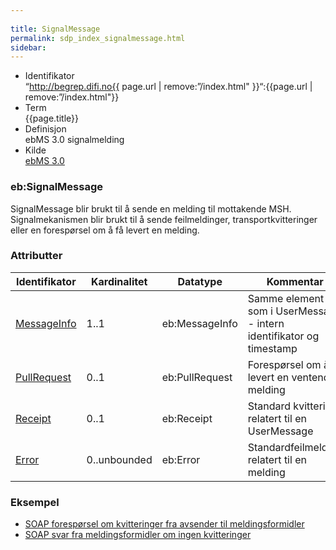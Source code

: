 ```yaml
---
 
title: SignalMessage  
permalink: sdp_index_signalmessage.html
sidebar:
---
```


  - Identifikator  
    “http://begrep.difi.no{{ page.url | remove:”/index.html"
    }}“:{{page.url | remove:”/index.html"}}
  - Term  
    {{page.title}}
  - Definisjon  
    ebMS 3.0 signalmelding
  - Kilde  
    [ebMS 3.0](http://docs.oasis-open.org/ebxml-msg/ebms/v3.0/core/os/ebms_core-3.0-spec-os.html)

### eb:SignalMessage

SignalMessage blir brukt til å sende en melding til mottakende MSH.
Signalmekanismen blir brukt til å sende feilmeldinger,
transportkvitteringer eller en forespørsel om å få levert en melding.

### Attributter

| Identifikator | Kardinalitet | Datatype | Kommentar |
| --- | --- | --- | --- |
| [MessageInfo](../UserMessage/MessageInfo.md) | 1..1 | eb:MessageInfo | Samme element som i UserMessage - intern identifikator og timestamp |
| [PullRequest](PullRequest.md) | 0..1 | eb:PullRequest | Forespørsel om å få levert en ventende melding |
| [Receipt](Receipt.md) | 0..1 | eb:Receipt | Standard kvittering relatert til en UserMessage |
| [Error](Error.md) | 0..unbounded | eb:Error | Standardfeilmelding relatert til en melding |

### Eksempel

  - [SOAP forespørsel om kvitteringer fra avsender til
    meldingsformidler](../../eksempler/soap/5_request_forespoersel_om_forretningskvittering_fra_postavsender_til_meldingsformidler.xml)
  - [SOAP svar fra meldingsformidler om ingen
    kvitteringer](../../eksempler/soap/5_response_error_fra_meldingsformidler_til_postavsender.xml)
